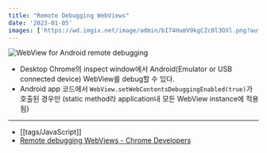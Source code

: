 ```yaml
---
title: "Remote Debugging WebViews"
date: '2023-01-05'
images: ['https://wd.imgix.net/image/admin/bI74HumV9kgCZc0l3OXl.png?auto=format&w=845']
---
```

![WebView for Android remote debugging](https://wd.imgix.net/image/admin/bI74HumV9kgCZc0l3OXl.png?auto=format&w=845)

- Desktop Chrome의 inspect window에서 Android(Emulator or USB connected device) WebView를 debug할 수 있다.
- Android app 코드에서 `WebView.setWebContentsDebuggingEnabled(true)`가 호출된 경우만 (static method라 application내 모든 WebView instance에 적용됨)

---
- [[tags/JavaScript]]
- [Remote debugging WebViews - Chrome Developers](https://developer.chrome.com/docs/devtools/remote-debugging/webviews/)
